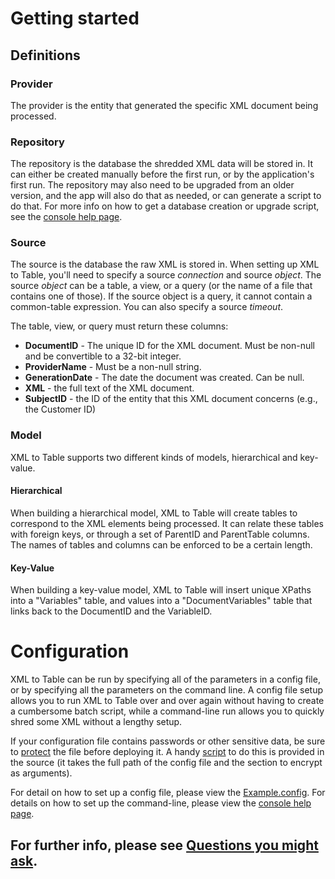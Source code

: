 # Getting started

## Definitions

### Provider
The provider is the entity that generated the specific XML document being processed.

### Repository
The repository is the database the shredded XML data will be stored in. It can either be created manually before the first run, or by the application's first run. The repository may also need to be upgraded from an older version, and the app will also do that as needed, or can generate a script to do that.
For more info on how to get a database creation or upgrade script, see the [console help page](../ConsoleRunner/Resources/manpage.txt).

### Source
The source is the database the raw XML is stored in. When setting up XML to Table, you'll need to specify a source _connection_ and source _object_. The source _object_ can be a table, a view, or a query (or the name of a file that contains one of those). If the source object is a query, it cannot contain a common-table expression. You can also specify a source _timeout_.

The table, view, or query must return these columns:
* **DocumentID** - The unique ID for the XML document. Must be non-null and be convertible to a 32-bit integer.
* **ProviderName** - Must be a non-null string.
* **GenerationDate** - The date the document was created. Can be null.
* **XML** - the full text of the XML document.
* **SubjectID** - the ID of the entity that this XML document concerns (e.g., the Customer ID)

### Model

XML to Table supports two different kinds of models, hierarchical and key-value.

#### Hierarchical
When building a hierarchical model, XML to Table will create tables to correspond to the XML elements being processed. It can relate these tables with foreign keys, or through a set of ParentID and ParentTable columns. The names of tables and columns can be enforced to be a certain length.

#### Key-Value
When building a key-value model, XML to Table will insert unique XPaths into a "Variables" table, and values into a "DocumentVariables" table that links back to the DocumentID and the VariableID.

# Configuration

XML to Table can be run by specifying all of the parameters in a config file, or by specifying all the parameters on the command line. A config file setup allows you to run XML to Table over and over again without having to create a cumbersome batch script, while a command-line run allows you to quickly shred some XML without a lengthy setup.

If your configuration file contains passwords or other sensitive data, be sure to [protect](https://msdn.microsoft.com/en-us/library/hh8x3tas(v=vs.100).aspx) the file before deploying it. A handy [script](../protect_config.bat) to do this is provided in the source (it takes the full path of the config file and the section to encrypt as arguments).

For detail on how to set up a config file, please view the [Example.config](../ConsoleRunner/Example.config).
For details on how to set up the command-line, please view the [console help page](../ConsoleRunner/Resources/manpage.txt).

## For further info, please see [Questions you might ask](Questions-you-might-ask.md).
